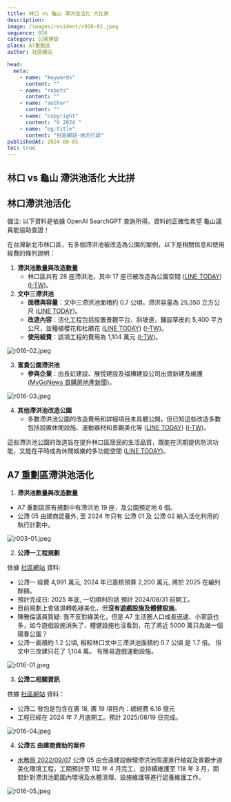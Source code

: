 ```yaml
---
title: 林口 vs 龜山 滯洪池活化 大比拼
description:
image: /images/resident/r016-01.jpeg
sequence: 016
category: 公園建設
place: A7重劃區
author: 社區網站

head:
  meta:
    - name: "keywords"
      content: ""
    - name: "robots"
      content: ""
    - name: "author"
      content: ""
    - name: "copyright"
      content: "© 2024 "
    - name: "og:title"
      content: "社區網站-地方行政"
publishedAt: 2024-08-05
toc: true
---
```


## 林口 vs 龜山 滯洪池活化 大比拼

## 林口滯洪池活化

備注: 以下資料是依據 OpenAI SearchGPT 查詢所得。資料的正確性希望 龜山議員能協助查證！

在台灣新北市林口區，有多個滯洪池被改造為公園的案例，以下是相關信息和使用經費的條列說明：

1. **滯洪池數量與改造數量**
   - 林口區共有 28 座滯洪池，其中 17 座已被改造為公園空間 ([LINE TODAY](https://today.line.me/tw/v2/article/nE8V51#:~:text=%E7%94%B1%E6%96%BC%E6%9E%97%E5%8F%A3%E5%8D%80%E7%82%BA%E5%8F%B0%E5%9C%B0%E5%9C%B0%E5%BD%A2%EF%BC%8C%E5%BC%B7%E9%99%8D%E9%9B%A8%E6%99%82%E6%98%93%E9%80%A0%E6%88%90%E4%B8%8B%E6%B8%B8%E4%BA%94%E8%82%A1%E3%80%81%E6%B3%B0%E5%B1%B1%E3%80%81%E5%85%AB%E9%87%8C%E7%AD%89%E5%9C%B0%E5%8B%A2%E4%BD%8E%E6%BC%A5%E5%9C%B0%E5%8D%80%E6%B7%B9%E6%B0%B4%EF%BC%8C%E7%82%BA%E5%BC%B7%E5%8C%96%E9%80%8F%E6%B0%B4%E9%98%B2%E6%B4%AA%E8%83%BD%E5%8A%9B%EF%BC%8C%E5%B8%82%E5%BA%9C%E8%BF%91%E5%B9%B4%E5%B0%87%E6%9E%97%E5%8F%A3%E5%9C%B0%E5%8D%80%E7%9A%84%E6%BB%AF%E6%B4%AA%E6%B1%A0%E7%A9%8D%E6%A5%B5%E6%94%B9%E5%BB%BA%E3%80%82%E5%B8%82%E9%95%B7%E4%BE%AF%E5%8F%8B%E5%AE%9C%E6%97%A5%E5%89%8D%E5%87%BA%E5%B8%AD%E6%9E%97%E5%8F%A3%E6%96%87%E4%B8%AD%E4%B8%89%E6%BB%AF%E6%B4%AA%E6%B1%A0%E6%94%B9%E5%BB%BA%E5%B7%A5%E7%A8%8B%E5%95%9F%E7%94%A8%E5%85%B8%E7%A6%AE%EF%BC%8C%E6%9C%AA%E4%BE%86%E9%99%A4%E5%B0%87%E9%81%8D%E6%A4%8D%E6%AB%BB%E8%8A%B1%E5%A4%96%EF%BC%8C%E6%9B%B4%E5%B0%87%E7%B5%90%E5%90%88%E9%84%B0%E8%BF%91%E7%9A%84%E5%9C%8B%E6%B0%91%E9%81%8B%E5%8B%95%E4%B8%AD%E5%BF%83%EF%BC%8C%E6%88%90%E7%82%BA%E7%A4%BE%E5%8D%80%E6%B0%91%E7%9C%BE%E9%81%8B%E5%8B%95%E4%BC%91%E9%96%92%E7%9A%84%E5%A5%BD%E5%8E%BB%E8%99%95%E3%80%82%0A%0A%E4%BE%AF%E5%8F%8B%E5%AE%9C%E8%AA%AA%EF%BC%8C%E7%82%BA%E6%8F%90%E5%8D%87%E6%BB%AF%E6%B4%AA%E6%B1%A0%E9%99%84%E5%8A%A0%E5%83%B9%E5%80%BC%E4%B8%A6%E8%B2%BC%E8%BF%91%E5%9C%A8%E5%9C%B0%E6%B0%91%E7%9C%BE%E9%9C%80%E6%B1%82%EF%BC%8C%E5%B8%82%E5%BA%9C%E6%80%9D%E8%80%83%E5%B0%87%E6%BB%AF%E6%B4%AA%E6%B1%A0%E8%AE%8A%E8%BA%AB%E7%82%BA%E9%81%A9%E5%90%88%E6%B0%91%E7%9C%BE%E4%BC%91%E6%86%A9%E4%BD%BF%E7%94%A8%E4%B9%8B%E5%85%AC%E5%9C%92%E7%A9%BA%E9%96%93%EF%BC%8C%E9%99%A4%E6%9C%89%E6%95%88%E9%99%8D%E4%BD%8E%E6%B0%B4%E6%82%A3%E5%A8%81%E8%84%85%EF%BC%8C%E6%9B%B4%E8%83%BD%E6%8F%90%E5%8D%87%E5%91%A8%E9%82%8A%E5%B1%85%E6%B0%91%E7%94%9F%E6%B4%BB%E5%93%81%E8%B3%AA%EF%BC%8C%E8%AE%93%E6%BB%AF%E6%B4%AA%E6%B1%A0%E7%94%B1%E5%96%AE%E4%B8%80%E6%BB%AF%E6%B4%AA%E5%8A%9F%E8%83%BD%EF%BC%8C%E8%BD%89%E8%AE%8A%E7%82%BA%E6%B1%9B%E6%9C%9F%E9%98%B2%E7%81%BD%E3%80%81%E5%B9%B3%E6%99%82%E4%BC%91%E9%96%92%E4%B9%8B%E5%A4%9A%E5%8A%9F%E8%83%BD%E7%A9%BA%E9%96%93%E3%80%82%0A%0A,%C2%A9%20LY%20Corporation)) ([I-TW](https://www.i-tw.com.tw/local/north/newtaipeicity/ilinkou/%E6%9E%97%E5%8F%A3%E8%8A%B1%E5%8D%83%E8%90%AC%E5%B0%87%E6%BB%AF%E6%B4%AA%E6%B1%A0%E6%94%B9%E9%80%A0%E5%85%AC%E5%9C%92%EF%BC%81%E6%9C%AA%E4%BE%86%E9%81%8D%E6%A4%8D%E6%AB%BB%E8%8A%B1%E3%80%81%E8%A8%AD.html))。
2. **文中三滯洪池**
   - **面積與容量**：文中三滯洪池面積約 0.7 公頃，滯洪容量為 25,350 立方公尺 ([LINE TODAY](https://today.line.me/tw/v2/article/nE8V51#:~:text=%E7%94%B1%E6%96%BC%E6%9E%97%E5%8F%A3%E5%8D%80%E7%82%BA%E5%8F%B0%E5%9C%B0%E5%9C%B0%E5%BD%A2%EF%BC%8C%E5%BC%B7%E9%99%8D%E9%9B%A8%E6%99%82%E6%98%93%E9%80%A0%E6%88%90%E4%B8%8B%E6%B8%B8%E4%BA%94%E8%82%A1%E3%80%81%E6%B3%B0%E5%B1%B1%E3%80%81%E5%85%AB%E9%87%8C%E7%AD%89%E5%9C%B0%E5%8B%A2%E4%BD%8E%E6%BC%A5%E5%9C%B0%E5%8D%80%E6%B7%B9%E6%B0%B4%EF%BC%8C%E7%82%BA%E5%BC%B7%E5%8C%96%E9%80%8F%E6%B0%B4%E9%98%B2%E6%B4%AA%E8%83%BD%E5%8A%9B%EF%BC%8C%E5%B8%82%E5%BA%9C%E8%BF%91%E5%B9%B4%E5%B0%87%E6%9E%97%E5%8F%A3%E5%9C%B0%E5%8D%80%E7%9A%84%E6%BB%AF%E6%B4%AA%E6%B1%A0%E7%A9%8D%E6%A5%B5%E6%94%B9%E5%BB%BA%E3%80%82%E5%B8%82%E9%95%B7%E4%BE%AF%E5%8F%8B%E5%AE%9C%E6%97%A5%E5%89%8D%E5%87%BA%E5%B8%AD%E6%9E%97%E5%8F%A3%E6%96%87%E4%B8%AD%E4%B8%89%E6%BB%AF%E6%B4%AA%E6%B1%A0%E6%94%B9%E5%BB%BA%E5%B7%A5%E7%A8%8B%E5%95%9F%E7%94%A8%E5%85%B8%E7%A6%AE%EF%BC%8C%E6%9C%AA%E4%BE%86%E9%99%A4%E5%B0%87%E9%81%8D%E6%A4%8D%E6%AB%BB%E8%8A%B1%E5%A4%96%EF%BC%8C%E6%9B%B4%E5%B0%87%E7%B5%90%E5%90%88%E9%84%B0%E8%BF%91%E7%9A%84%E5%9C%8B%E6%B0%91%E9%81%8B%E5%8B%95%E4%B8%AD%E5%BF%83%EF%BC%8C%E6%88%90%E7%82%BA%E7%A4%BE%E5%8D%80%E6%B0%91%E7%9C%BE%E9%81%8B%E5%8B%95%E4%BC%91%E9%96%92%E7%9A%84%E5%A5%BD%E5%8E%BB%E8%99%95%E3%80%82%0A%0A%E4%BE%AF%E5%8F%8B%E5%AE%9C%E8%AA%AA%EF%BC%8C%E7%82%BA%E6%8F%90%E5%8D%87%E6%BB%AF%E6%B4%AA%E6%B1%A0%E9%99%84%E5%8A%A0%E5%83%B9%E5%80%BC%E4%B8%A6%E8%B2%BC%E8%BF%91%E5%9C%A8%E5%9C%B0%E6%B0%91%E7%9C%BE%E9%9C%80%E6%B1%82%EF%BC%8C%E5%B8%82%E5%BA%9C%E6%80%9D%E8%80%83%E5%B0%87%E6%BB%AF%E6%B4%AA%E6%B1%A0%E8%AE%8A%E8%BA%AB%E7%82%BA%E9%81%A9%E5%90%88%E6%B0%91%E7%9C%BE%E4%BC%91%E6%86%A9%E4%BD%BF%E7%94%A8%E4%B9%8B%E5%85%AC%E5%9C%92%E7%A9%BA%E9%96%93%EF%BC%8C%E9%99%A4%E6%9C%89%E6%95%88%E9%99%8D%E4%BD%8E%E6%B0%B4%E6%82%A3%E5%A8%81%E8%84%85%EF%BC%8C%E6%9B%B4%E8%83%BD%E6%8F%90%E5%8D%87%E5%91%A8%E9%82%8A%E5%B1%85%E6%B0%91%E7%94%9F%E6%B4%BB%E5%93%81%E8%B3%AA%EF%BC%8C%E8%AE%93%E6%BB%AF%E6%B4%AA%E6%B1%A0%E7%94%B1%E5%96%AE%E4%B8%80%E6%BB%AF%E6%B4%AA%E5%8A%9F%E8%83%BD%EF%BC%8C%E8%BD%89%E8%AE%8A%E7%82%BA%E6%B1%9B%E6%9C%9F%E9%98%B2%E7%81%BD%E3%80%81%E5%B9%B3%E6%99%82%E4%BC%91%E9%96%92%E4%B9%8B%E5%A4%9A%E5%8A%9F%E8%83%BD%E7%A9%BA%E9%96%93%E3%80%82%0A%0A,%C2%A9%20LY%20Corporation))。
   - **改造內容**：活化工程包括設置景觀平台、斜坡道，鋪設草皮約 5,400 平方公尺，並種植櫻花和杜鵑花 ([LINE TODAY](https://today.line.me/tw/v2/article/nE8V51#:~:text=%E7%94%B1%E6%96%BC%E6%9E%97%E5%8F%A3%E5%8D%80%E7%82%BA%E5%8F%B0%E5%9C%B0%E5%9C%B0%E5%BD%A2%EF%BC%8C%E5%BC%B7%E9%99%8D%E9%9B%A8%E6%99%82%E6%98%93%E9%80%A0%E6%88%90%E4%B8%8B%E6%B8%B8%E4%BA%94%E8%82%A1%E3%80%81%E6%B3%B0%E5%B1%B1%E3%80%81%E5%85%AB%E9%87%8C%E7%AD%89%E5%9C%B0%E5%8B%A2%E4%BD%8E%E6%BC%A5%E5%9C%B0%E5%8D%80%E6%B7%B9%E6%B0%B4%EF%BC%8C%E7%82%BA%E5%BC%B7%E5%8C%96%E9%80%8F%E6%B0%B4%E9%98%B2%E6%B4%AA%E8%83%BD%E5%8A%9B%EF%BC%8C%E5%B8%82%E5%BA%9C%E8%BF%91%E5%B9%B4%E5%B0%87%E6%9E%97%E5%8F%A3%E5%9C%B0%E5%8D%80%E7%9A%84%E6%BB%AF%E6%B4%AA%E6%B1%A0%E7%A9%8D%E6%A5%B5%E6%94%B9%E5%BB%BA%E3%80%82%E5%B8%82%E9%95%B7%E4%BE%AF%E5%8F%8B%E5%AE%9C%E6%97%A5%E5%89%8D%E5%87%BA%E5%B8%AD%E6%9E%97%E5%8F%A3%E6%96%87%E4%B8%AD%E4%B8%89%E6%BB%AF%E6%B4%AA%E6%B1%A0%E6%94%B9%E5%BB%BA%E5%B7%A5%E7%A8%8B%E5%95%9F%E7%94%A8%E5%85%B8%E7%A6%AE%EF%BC%8C%E6%9C%AA%E4%BE%86%E9%99%A4%E5%B0%87%E9%81%8D%E6%A4%8D%E6%AB%BB%E8%8A%B1%E5%A4%96%EF%BC%8C%E6%9B%B4%E5%B0%87%E7%B5%90%E5%90%88%E9%84%B0%E8%BF%91%E7%9A%84%E5%9C%8B%E6%B0%91%E9%81%8B%E5%8B%95%E4%B8%AD%E5%BF%83%EF%BC%8C%E6%88%90%E7%82%BA%E7%A4%BE%E5%8D%80%E6%B0%91%E7%9C%BE%E9%81%8B%E5%8B%95%E4%BC%91%E9%96%92%E7%9A%84%E5%A5%BD%E5%8E%BB%E8%99%95%E3%80%82%0A%0A%E4%BE%AF%E5%8F%8B%E5%AE%9C%E8%AA%AA%EF%BC%8C%E7%82%BA%E6%8F%90%E5%8D%87%E6%BB%AF%E6%B4%AA%E6%B1%A0%E9%99%84%E5%8A%A0%E5%83%B9%E5%80%BC%E4%B8%A6%E8%B2%BC%E8%BF%91%E5%9C%A8%E5%9C%B0%E6%B0%91%E7%9C%BE%E9%9C%80%E6%B1%82%EF%BC%8C%E5%B8%82%E5%BA%9C%E6%80%9D%E8%80%83%E5%B0%87%E6%BB%AF%E6%B4%AA%E6%B1%A0%E8%AE%8A%E8%BA%AB%E7%82%BA%E9%81%A9%E5%90%88%E6%B0%91%E7%9C%BE%E4%BC%91%E6%86%A9%E4%BD%BF%E7%94%A8%E4%B9%8B%E5%85%AC%E5%9C%92%E7%A9%BA%E9%96%93%EF%BC%8C%E9%99%A4%E6%9C%89%E6%95%88%E9%99%8D%E4%BD%8E%E6%B0%B4%E6%82%A3%E5%A8%81%E8%84%85%EF%BC%8C%E6%9B%B4%E8%83%BD%E6%8F%90%E5%8D%87%E5%91%A8%E9%82%8A%E5%B1%85%E6%B0%91%E7%94%9F%E6%B4%BB%E5%93%81%E8%B3%AA%EF%BC%8C%E8%AE%93%E6%BB%AF%E6%B4%AA%E6%B1%A0%E7%94%B1%E5%96%AE%E4%B8%80%E6%BB%AF%E6%B4%AA%E5%8A%9F%E8%83%BD%EF%BC%8C%E8%BD%89%E8%AE%8A%E7%82%BA%E6%B1%9B%E6%9C%9F%E9%98%B2%E7%81%BD%E3%80%81%E5%B9%B3%E6%99%82%E4%BC%91%E9%96%92%E4%B9%8B%E5%A4%9A%E5%8A%9F%E8%83%BD%E7%A9%BA%E9%96%93%E3%80%82%0A%0A,%C2%A9%20LY%20Corporation)) ([I-TW](https://www.i-tw.com.tw/local/north/newtaipeicity/ilinkou/%E6%9E%97%E5%8F%A3%E8%8A%B1%E5%8D%83%E8%90%AC%E5%B0%87%E6%BB%AF%E6%B4%AA%E6%B1%A0%E6%94%B9%E9%80%A0%E5%85%AC%E5%9C%92%EF%BC%81%E6%9C%AA%E4%BE%86%E9%81%8D%E6%A4%8D%E6%AB%BB%E8%8A%B1%E3%80%81%E8%A8%AD.html))。
   - **使用經費**：該項工程的費用為 1,104 萬元 ([I-TW](https://www.i-tw.com.tw/local/north/newtaipeicity/ilinkou/%E6%9E%97%E5%8F%A3%E8%8A%B1%E5%8D%83%E8%90%AC%E5%B0%87%E6%BB%AF%E6%B4%AA%E6%B1%A0%E6%94%B9%E9%80%A0%E5%85%AC%E5%9C%92%EF%BC%81%E6%9C%AA%E4%BE%86%E9%81%8D%E6%A4%8D%E6%AB%BB%E8%8A%B1%E3%80%81%E8%A8%AD.html))。

![r016-02.jpeg](/images/resident/r016-02.jpeg)

3. **富貴公園滯洪池**
   - **參與企業**：由長虹建設、展悅建設及福樺建設公司出資新建及維護 ([MyGoNews 買購房地產新聞](https://www.mygonews.com/news/detail?news_id=104780))。

![r016-03.jpeg](/images/resident/r016-03.jpeg)

4. **其他滯洪池改造公園**
   - 多數滯洪池公園的改造費用和詳細項目未具體公開，但已知這些改造多數包括設置休閒設施、運動器材和景觀美化等 ([LINE TODAY](https://today.line.me/tw/v2/article/nE8V51#:~:text=%E7%94%B1%E6%96%BC%E6%9E%97%E5%8F%A3%E5%8D%80%E7%82%BA%E5%8F%B0%E5%9C%B0%E5%9C%B0%E5%BD%A2%EF%BC%8C%E5%BC%B7%E9%99%8D%E9%9B%A8%E6%99%82%E6%98%93%E9%80%A0%E6%88%90%E4%B8%8B%E6%B8%B8%E4%BA%94%E8%82%A1%E3%80%81%E6%B3%B0%E5%B1%B1%E3%80%81%E5%85%AB%E9%87%8C%E7%AD%89%E5%9C%B0%E5%8B%A2%E4%BD%8E%E6%BC%A5%E5%9C%B0%E5%8D%80%E6%B7%B9%E6%B0%B4%EF%BC%8C%E7%82%BA%E5%BC%B7%E5%8C%96%E9%80%8F%E6%B0%B4%E9%98%B2%E6%B4%AA%E8%83%BD%E5%8A%9B%EF%BC%8C%E5%B8%82%E5%BA%9C%E8%BF%91%E5%B9%B4%E5%B0%87%E6%9E%97%E5%8F%A3%E5%9C%B0%E5%8D%80%E7%9A%84%E6%BB%AF%E6%B4%AA%E6%B1%A0%E7%A9%8D%E6%A5%B5%E6%94%B9%E5%BB%BA%E3%80%82%E5%B8%82%E9%95%B7%E4%BE%AF%E5%8F%8B%E5%AE%9C%E6%97%A5%E5%89%8D%E5%87%BA%E5%B8%AD%E6%9E%97%E5%8F%A3%E6%96%87%E4%B8%AD%E4%B8%89%E6%BB%AF%E6%B4%AA%E6%B1%A0%E6%94%B9%E5%BB%BA%E5%B7%A5%E7%A8%8B%E5%95%9F%E7%94%A8%E5%85%B8%E7%A6%AE%EF%BC%8C%E6%9C%AA%E4%BE%86%E9%99%A4%E5%B0%87%E9%81%8D%E6%A4%8D%E6%AB%BB%E8%8A%B1%E5%A4%96%EF%BC%8C%E6%9B%B4%E5%B0%87%E7%B5%90%E5%90%88%E9%84%B0%E8%BF%91%E7%9A%84%E5%9C%8B%E6%B0%91%E9%81%8B%E5%8B%95%E4%B8%AD%E5%BF%83%EF%BC%8C%E6%88%90%E7%82%BA%E7%A4%BE%E5%8D%80%E6%B0%91%E7%9C%BE%E9%81%8B%E5%8B%95%E4%BC%91%E9%96%92%E7%9A%84%E5%A5%BD%E5%8E%BB%E8%99%95%E3%80%82%0A%0A%E4%BE%AF%E5%8F%8B%E5%AE%9C%E8%AA%AA%EF%BC%8C%E7%82%BA%E6%8F%90%E5%8D%87%E6%BB%AF%E6%B4%AA%E6%B1%A0%E9%99%84%E5%8A%A0%E5%83%B9%E5%80%BC%E4%B8%A6%E8%B2%BC%E8%BF%91%E5%9C%A8%E5%9C%B0%E6%B0%91%E7%9C%BE%E9%9C%80%E6%B1%82%EF%BC%8C%E5%B8%82%E5%BA%9C%E6%80%9D%E8%80%83%E5%B0%87%E6%BB%AF%E6%B4%AA%E6%B1%A0%E8%AE%8A%E8%BA%AB%E7%82%BA%E9%81%A9%E5%90%88%E6%B0%91%E7%9C%BE%E4%BC%91%E6%86%A9%E4%BD%BF%E7%94%A8%E4%B9%8B%E5%85%AC%E5%9C%92%E7%A9%BA%E9%96%93%EF%BC%8C%E9%99%A4%E6%9C%89%E6%95%88%E9%99%8D%E4%BD%8E%E6%B0%B4%E6%82%A3%E5%A8%81%E8%84%85%EF%BC%8C%E6%9B%B4%E8%83%BD%E6%8F%90%E5%8D%87%E5%91%A8%E9%82%8A%E5%B1%85%E6%B0%91%E7%94%9F%E6%B4%BB%E5%93%81%E8%B3%AA%EF%BC%8C%E8%AE%93%E6%BB%AF%E6%B4%AA%E6%B1%A0%E7%94%B1%E5%96%AE%E4%B8%80%E6%BB%AF%E6%B4%AA%E5%8A%9F%E8%83%BD%EF%BC%8C%E8%BD%89%E8%AE%8A%E7%82%BA%E6%B1%9B%E6%9C%9F%E9%98%B2%E7%81%BD%E3%80%81%E5%B9%B3%E6%99%82%E4%BC%91%E9%96%92%E4%B9%8B%E5%A4%9A%E5%8A%9F%E8%83%BD%E7%A9%BA%E9%96%93%E3%80%82%0A%0A,%C2%A9%20LY%20Corporation)) ([I-TW](https://www.i-tw.com.tw/local/north/newtaipeicity/ilinkou/%E6%9E%97%E5%8F%A3%E8%8A%B1%E5%8D%83%E8%90%AC%E5%B0%87%E6%BB%AF%E6%B4%AA%E6%B1%A0%E6%94%B9%E9%80%A0%E5%85%AC%E5%9C%92%EF%BC%81%E6%9C%AA%E4%BE%86%E9%81%8D%E6%A4%8D%E6%AB%BB%E8%8A%B1%E3%80%81%E8%A8%AD.html))。

這些滯洪池公園的改造旨在提升林口區居民的生活品質，既能在汛期提供防洪功能，又能在平時成為休閒娛樂的多功能空間 ([LINE TODAY](https://today.line.me/tw/v2/article/nE8V51#:~:text=%E7%94%B1%E6%96%BC%E6%9E%97%E5%8F%A3%E5%8D%80%E7%82%BA%E5%8F%B0%E5%9C%B0%E5%9C%B0%E5%BD%A2%EF%BC%8C%E5%BC%B7%E9%99%8D%E9%9B%A8%E6%99%82%E6%98%93%E9%80%A0%E6%88%90%E4%B8%8B%E6%B8%B8%E4%BA%94%E8%82%A1%E3%80%81%E6%B3%B0%E5%B1%B1%E3%80%81%E5%85%AB%E9%87%8C%E7%AD%89%E5%9C%B0%E5%8B%A2%E4%BD%8E%E6%BC%A5%E5%9C%B0%E5%8D%80%E6%B7%B9%E6%B0%B4%EF%BC%8C%E7%82%BA%E5%BC%B7%E5%8C%96%E9%80%8F%E6%B0%B4%E9%98%B2%E6%B4%AA%E8%83%BD%E5%8A%9B%EF%BC%8C%E5%B8%82%E5%BA%9C%E8%BF%91%E5%B9%B4%E5%B0%87%E6%9E%97%E5%8F%A3%E5%9C%B0%E5%8D%80%E7%9A%84%E6%BB%AF%E6%B4%AA%E6%B1%A0%E7%A9%8D%E6%A5%B5%E6%94%B9%E5%BB%BA%E3%80%82%E5%B8%82%E9%95%B7%E4%BE%AF%E5%8F%8B%E5%AE%9C%E6%97%A5%E5%89%8D%E5%87%BA%E5%B8%AD%E6%9E%97%E5%8F%A3%E6%96%87%E4%B8%AD%E4%B8%89%E6%BB%AF%E6%B4%AA%E6%B1%A0%E6%94%B9%E5%BB%BA%E5%B7%A5%E7%A8%8B%E5%95%9F%E7%94%A8%E5%85%B8%E7%A6%AE%EF%BC%8C%E6%9C%AA%E4%BE%86%E9%99%A4%E5%B0%87%E9%81%8D%E6%A4%8D%E6%AB%BB%E8%8A%B1%E5%A4%96%EF%BC%8C%E6%9B%B4%E5%B0%87%E7%B5%90%E5%90%88%E9%84%B0%E8%BF%91%E7%9A%84%E5%9C%8B%E6%B0%91%E9%81%8B%E5%8B%95%E4%B8%AD%E5%BF%83%EF%BC%8C%E6%88%90%E7%82%BA%E7%A4%BE%E5%8D%80%E6%B0%91%E7%9C%BE%E9%81%8B%E5%8B%95%E4%BC%91%E9%96%92%E7%9A%84%E5%A5%BD%E5%8E%BB%E8%99%95%E3%80%82%0A%0A%E4%BE%AF%E5%8F%8B%E5%AE%9C%E8%AA%AA%EF%BC%8C%E7%82%BA%E6%8F%90%E5%8D%87%E6%BB%AF%E6%B4%AA%E6%B1%A0%E9%99%84%E5%8A%A0%E5%83%B9%E5%80%BC%E4%B8%A6%E8%B2%BC%E8%BF%91%E5%9C%A8%E5%9C%B0%E6%B0%91%E7%9C%BE%E9%9C%80%E6%B1%82%EF%BC%8C%E5%B8%82%E5%BA%9C%E6%80%9D%E8%80%83%E5%B0%87%E6%BB%AF%E6%B4%AA%E6%B1%A0%E8%AE%8A%E8%BA%AB%E7%82%BA%E9%81%A9%E5%90%88%E6%B0%91%E7%9C%BE%E4%BC%91%E6%86%A9%E4%BD%BF%E7%94%A8%E4%B9%8B%E5%85%AC%E5%9C%92%E7%A9%BA%E9%96%93%EF%BC%8C%E9%99%A4%E6%9C%89%E6%95%88%E9%99%8D%E4%BD%8E%E6%B0%B4%E6%82%A3%E5%A8%81%E8%84%85%EF%BC%8C%E6%9B%B4%E8%83%BD%E6%8F%90%E5%8D%87%E5%91%A8%E9%82%8A%E5%B1%85%E6%B0%91%E7%94%9F%E6%B4%BB%E5%93%81%E8%B3%AA%EF%BC%8C%E8%AE%93%E6%BB%AF%E6%B4%AA%E6%B1%A0%E7%94%B1%E5%96%AE%E4%B8%80%E6%BB%AF%E6%B4%AA%E5%8A%9F%E8%83%BD%EF%BC%8C%E8%BD%89%E8%AE%8A%E7%82%BA%E6%B1%9B%E6%9C%9F%E9%98%B2%E7%81%BD%E3%80%81%E5%B9%B3%E6%99%82%E4%BC%91%E9%96%92%E4%B9%8B%E5%A4%9A%E5%8A%9F%E8%83%BD%E7%A9%BA%E9%96%93%E3%80%82%0A%0A,%C2%A9%20LY%20Corporation))。

## A7 重劃區滯洪池活化

1. **滯洪池數量與改造數量**

- A7 重劃區原有規劃中有滯洪池 19 座，及公園預定地 6 個。
- 公滯 05 由建商認養外, 至 2024 年只有 公滯 01 及 公滯 02 納入活化利用的執行計劃中。

![r003-01.jpeg](/images/resident/r003-11.jpeg)

2. **公滯一工程規劃**

依據 <a href="https://a7kanban14.netlify.app/construction/c24">社區網站</a> 資料:

- 公滯一 經費 4,991 萬元, 2024 年已簽核預算 2,200 萬元, 將於 2025 在編列餘額。
- 預計完成日: 2025 年底, 一切順利的話 預計 2024/08/31 前開工。
- 目前規劃上會做濕轉乾綠美化，但**沒有遊戲設施及體健設施**。
- 陳雅倫議員質疑: 我不反對綠美化，但是 A7 生活圈人口成長迅速、小家庭也多，如今遊戲設施消失了、體健設施也沒看到，花了將近 5000 萬只為做一個陽春公園？
- 公滯一面積約 1.2 公頃, 相較林口文中三滯洪池面積約 0.7 公頃 是 1.7 倍。 但文中三改建只花了 1,104 萬。 有簡易遊戲運動設施。

![r016-01.jpeg](/images/resident/r016-01.jpeg)

3. **公滯二相關資訊**

依據 <a href="https://a7kanban14.netlify.app/construction/c42">社區網站</a> 資料：

- 公滯二 發包是包含在廣 18, 廣 19 項目內：總經費 6.16 億元
- 工程已經在 2024 年 7 月底開工。預計 2025/08/19 日完成。

![r016-04.jpeg](/images/resident/r016-04.jpeg)

4. **公滯五 由建商資助的案件**

- <a href="https://wrb.tycg.gov.tw/News_Content.aspx?n=10829&s=1062535">水務局 2022/09/07</a> 公滯 05 由合遠建設辦理滯洪池周邊進行植栽及景觀步道美化環境工程，工期預計至 112 年 4 月完工，並持續維護至 118 年 3 月，期間針對滯洪池範圍內環境及水體清理、設施維護等進行認養維護工作。

![r016-05.jpeg](/images/resident/r016-05.jpeg)
